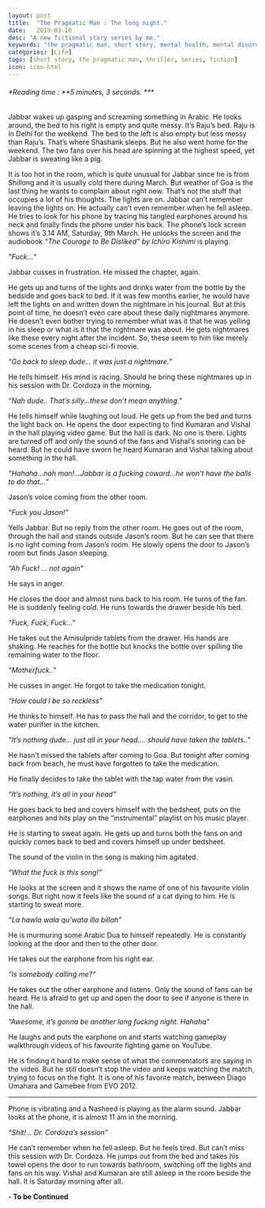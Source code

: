 ```yaml
---
layout: post
title:  "The Pragmatic Man : The long night."
date:   2019-03-10
desc: "A new fictional story series by me."
keywords: "the pragmatic man, short story, mental health, mental disorder, psychology, horror, super power, fiction, schizophrenia, story, Ahmad W Khan, Ahmad Waliullah Khan, Krazy4Sunshin3"
categories: [Life]
tags: [short story, the pragmatic man, thriller, series, fiction]
icon: icon-html
---
```

###### *Reading time : **5 minutes, 3 seconds. ***


Jabbar wakes up gasping and screaming something in Arabic. He looks around, the bed to his right is empty and quite messy. It’s Raju’s bed. Raju is in Delhi for the weekend. The bed to the left is also empty but less messy than Raju’s. That’s where Shashank sleeps. But he also went home for the weekend. The two fans over his head are spinning at the highest speed, yet Jabbar is sweating like a pig.

It is too hot in the room, which is quite unusual for Jabbar since he is from Shillong and it is usually cold there during March. But weather of Goa is the last thing he wants to complain about right now. That’s not the stuff that occupies a lot of his thoughts. The lights are on. Jabbar can’t remember leaving the lights on. He actually can’t even remember when he fell asleep. He tries to look for his phone by tracing his tangled earphones around his neck and finally finds the phone under his back. The phone’s lock screen shows it’s 3.14 AM, Saturday, 9th March. He unlocks the screen and the audiobook _“The Courage to Be Disliked” by Ichiro Kishimi_ is playing. 

_“Fuck...“_

Jabbar cusses in frustration. He missed the chapter, again.

He gets up and turns of the lights and drinks water from the bottle by the bedside and goes back to bed. If it was few months earlier, he would have left the lights on and written down the nightmare in his journal. But at this point of time, he doesn’t even care about these daily nightmares anymore. He doesn’t even bother trying to remember what was it that he was yelling in his sleep or what is it that the nightmare was about. He gets nightmares like these every night after the incident. So, these seem to him like merely some scenes from a cheap sci-fi movie.

_“Go back to sleep dude… it was just a nightmare.”_

He tells himself. His mind is racing. Should he bring these nightmares up in his session with Dr. Cordoza in the morning. 

_“Nah dude.. That’s silly...these don’t mean anything.”_

He tells himself while laughing out loud. He gets up from the bed and turns the light back on. He opens the door expecting to find Kumaran and Vishal in the hall playing video game. But the hall is dark. No one is there. Lights are turned off and only the sound of the fans and Vishal’s snoring can be heard. But he could have sworn he heard Kumaran and Vishal talking about something in the hall. 

_“Hahaha...nah man!...Jabbar is a fucking coward...he won’t have the balls to do that...”_

Jason’s voice coming from the other room.

_“Fuck you Jason!”_

Yells Jabbar. But no reply from the other room. He goes out of the room, through the hall and stands outside Jason’s room. But he can see that there is no light coming from Jason’s room. He slowly opens the door to Jason’s room but finds Jason sleeping. 

_“Ah Fuck! … not again”_

He says in anger.

He closes the door and almost runs back to his room. He turns of the fan. He is suddenly feeling cold. He runs towards the drawer beside his bed. 

_“Fuck, Fuck, Fuck...”_

He takes out the Amisulpride tablets from the drawer. His hands are shaking. He reaches for the bottle but knocks the bottle over spilling the remaining water to the floor.

_“Motherfuck.."_

He cusses in anger. He forgot to take the medication tonight. 

_“How could I be so reckless”_

He thinks to himself. He has to pass the hall and the corridor, to get to the water purifier in the kitchen.

_“It’s nothing dude… just all in your head…. should have taken the tablets.."_

He hasn’t missed the tablets after coming to Goa. But tonight after coming back from beach, he must have forgotten to take the medication.

He finally decides to take the tablet with the tap water from the vasin.

_“It’s nothing, it’s all in your head”_

He goes back to bed and covers himself with the bedsheet, puts on the earphones and hits play on the “instrumental” playlist on his music player. 

He is starting to sweat again. He gets up and turns both the fans on and quickly comes back to bed and covers himself up under bedsheet. 

The sound of the violin in the song is making him agitated.

_“What the fuck is this song!”_

He looks at the screen and it shows the name of one of his favourite violin songs. But right now it feels like the sound of a cat dying to him. He is starting to sweat more. 

_“La hawla wala qu’wata illa billah”_

He is murmuring some Arabic Dua to himself repeatedly. He is constantly looking at the door and then to the other door. 

He takes out the earphone from his right ear.

_“Is somebody calling me?“_

He takes out the other earphone and listens. Only the sound of fans can be heard. He is afraid to get up and open the door to see if anyone is there in the hall.

_“Awesome, it’s gonna be another long fucking night. Hahaha”_

He laughs and puts the earphone on and starts watching gameplay walkthrough videos of his favourite fighting game on YouTube.

He is finding it hard to make sense of what the commentators are saying in the video. But he still doesn’t stop the video and keeps watching the match, trying to focus on the fight. It is one of his favorite match, between Diago Umahara and Gamebee from EVO 2012. 

 ----------------------------------

Phone is vibrating and a Nasheed is playing as the alarm sound. Jabbar looks at the phone, it is almost 11 am in the morning. 

_“Shit!... Dr. Cordoza’s session”_

He can’t remember when he fell asleep. But he feels tired. But can’t miss this session with Dr. Cordoza. He jumps out from the bed and takes his towel opens the door to run towards bathroom, switching off the lights and fans on his way. Vishal and Kumaran are still asleep in the room beside the hall. It is Saturday morning after all. 


  **- To be Continued**





